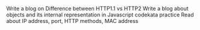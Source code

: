 Write a blog on Difference between HTTP1.1 vs HTTP2
Write a blog about objects and its internal representation in Javascript
codekata practice
Read about IP address, port, HTTP methods, MAC address
